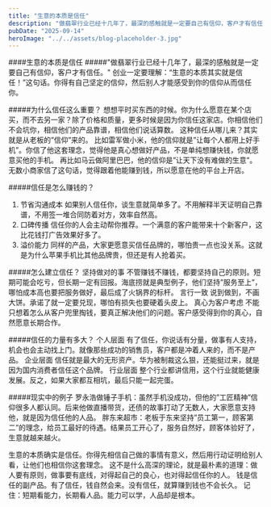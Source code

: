 ```yaml
---
title: "生意的本质是信任"
description: "做翡翠行业已经十几年了，最深的感触就是一定要自己有信仰，客户才有信任。"
pubDate: "2025-09-14"
heroImage: "../../assets/blog-placeholder-3.jpg"
---
```


####生意的本质是信任
#####"做翡翠行业已经十几年了，最深的感触就是一定要自己有信仰，客户才有信任。"
创业一定要理解：“生意的本质其实就是信任！”这句话。你得有自己坚定的信仰，然后别人才能感受到你的信仰从而信任你。

#####为什么信任这么重要？
想想平时买东西的时候。你为什么愿意在某个店买，而不去另一家？除了价格和质量，更多时候是因为你信任这家店。你相信他们不会坑你，相信他们的产品靠谱，相信他们说话算数。
这种信任从哪儿来？其实就是从老板的”信仰”来的。
比如雷军做小米，他的信仰就是”让每个人都用上好手机”。你信了他这套理念，觉得他是真心想做好产品，不是单纯想赚快钱，你就愿意买他的手机。
再比如马云做阿里巴巴，他的信仰是”让天下没有难做的生意”。无数小商家信了这句话，觉得跟着他能赚到钱，所以愿意在他的平台上开店。

#####信任是怎么赚钱的？

1. 节省沟通成本
   如果别人信任你，谈生意就简单多了。不用解释半天证明自己靠谱，不用签一堆合同防着对方，效率自然高。
2. 口碑传播
   信任你的人会主动帮你推荐。一个满意的客户能带来十个新客户，这比花钱打广告效果好多了。
3. 溢价能力
   同样的产品，大家更愿意买信任品牌的，哪怕贵一点也没关系。这就是为什么苹果手机比其他品牌贵，但还是有人抢着买。

#####怎么建立信任？
坚持做对的事
不管赚钱不赚钱，都要坚持自己的原则。短期可能会吃亏，但长期一定有回报。海底捞就是典型例子，他们坚持”服务至上”，哪怕成本高也要把服务做好，最后成了火锅界的标杆。
言行一致
说到做到，不画大饼。承诺了就一定要兑现，哪怕有损失也要硬着头皮上。
真心为客户考虑
不能只想着怎么从客户兜里掏钱，要真正解决他们的问题。客户感受得到你的真心，自然愿意长期合作。

#####信任的力量有多大？
个人层面
有了信任，你说话有分量，做事有人支持，机会也会主动找上门。就像那些成功的销售员，客户都是冲着人来的，而不是产品。
企业层面
信任就是最大的无形资产。华为被制裁这么狠，还能挺过来，就是因为国内消费者信任这个品牌。
行业层面
整个行业都讲信用，这个行业就能健康发展。反之，如果大家都互相坑，最后只能一起完蛋。

#####现实中的例子
罗永浩做锤子手机：虽然手机没成功，但他的”工匠精神”信仰很多人都认同。后来他做直播带货，还债的故事打动了无数人，大家愿意支持他，就是因为信任他的人品。
胖东来超市：老板于东来坚持”员工第一，顾客第二”的理念，给员工最好的待遇。结果员工开心了，服务自然好，顾客体验好了，生意就越来越火。

生意的本质确实是信任。你得先相信自己做的事情有意义，然后用行动证明给别人看，让他们也相信你这套理念。
这不是什么高深的理论，就是最朴素的道理：做人要有原则，做事要有底线，对得起自己的良心，也对得起信任你的人。
钱是信任的副产品。有了信任，钱自然会来。没有信任，就算赚到钱也不会长久。
记住：短期看能力，长期看人品。能力可以学，人品却是根本。
